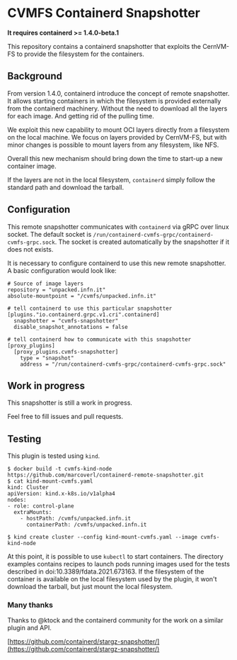 # CVMFS Containerd Snapshotter

**It requires containerd >= 1.4.0-beta.1**

This repository contains a containerd snapshotter that exploits the CernVM-FS to provide the filesystem for the containers.

## Background

From version 1.4.0, containerd introduce the concept of remote snapshotter.
It allows starting containers in which the filesystem is provided externally from the containerd machinery.
Without the need to download all the layers for each image. And getting rid of the pulling time.

We exploit this new capability to mount OCI layers directly from a filesystem on the local machine.
We focus on layers provided by CernVM-FS, but with minor changes is possible to mount layers from any filesystem, like NFS.

Overall this new mechanism should bring down the time to start-up a new container image.

If the layers are not in the local filesystem, `containerd` simply follow the standard path and download the tarball.

## Configuration

This remote snapshotter communicates with `containerd` via gRPC over linux socket.
The default socket is `/run/containerd-cvmfs-grpc/containerd-cvmfs-grpc.sock`.
The socket is created automatically by the snapshotter if it does not exists.

It is necessary to configure containerd to use this new remote snapshotter.
A basic configuration would look like:

```
# Source of image layers
repository = "unpacked.infn.it"
absolute-mountpoint = "/cvmfs/unpacked.infn.it"

# tell containerd to use this particular snapshotter
[plugins."io.containerd.grpc.v1.cri".containerd]
  snapshotter = "cvmfs-snapshotter"
  disable_snapshot_annotations = false

# tell containerd how to communicate with this snapshotter
[proxy_plugins]
  [proxy_plugins.cvmfs-snapshotter]
    type = "snapshot"
    address = "/run/containerd-cvmfs-grpc/containerd-cvmfs-grpc.sock"
```

## Work in progress

This snapshotter is still a work in progress.

Feel free to fill issues and pull requests.

## Testing

This plugin is tested using `kind`.

```
$ docker build -t cvmfs-kind-node https://github.com/marcoverl/containerd-remote-snapshotter.git
$ cat kind-mount-cvmfs.yaml
kind: Cluster
apiVersion: kind.x-k8s.io/v1alpha4
nodes:
- role: control-plane
  extraMounts:
    - hostPath: /cvmfs/unpacked.infn.it
      containerPath: /cvmfs/unpacked.infn.it

$ kind create cluster --config kind-mount-cvmfs.yaml --image cvmfs-kind-node
```

At this point, it is possible to use `kubectl` to start containers. The directory examples contains recipes to launch pods running images used for the tests described in doi:10.3389/fdata.2021.673163.
If the filesystem of the container is available on the local filesystem used by the plugin, it won't download the tarball, but just mount the local filesystem.

### Many thanks

Thanks to @ktock and the containerd community for the work on a similar plugin and API.

[https://github.com/containerd/stargz-snapshotter/](https://github.com/containerd/stargz-snapshotter/)
